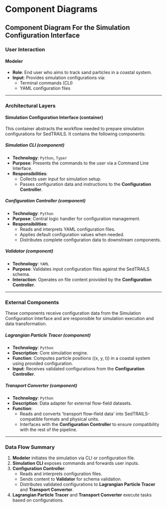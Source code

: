# Component Diagrams

## Component Diagram For the Simulation Configuration Interface

### User Interaction

#### Modeler
- **Role**: End user who aims to track sand particles in a coastal system.
- **Input**: Provides simulation configurations via:
  - Terminal commands (CLI)
  - YAML configuration files

---

### Architectural Layers

#### Simulation Configuration Interface (container)
This container abstracts the workflow needed to prepare simulation configurations for SedTRAILS. It contains the following components:

##### Simulation CLI (component)
- **Technology**: `Python`, `Typer`
- **Purpose**: Presents the commands to the user via a Command Line Interface.
- **Responsibilities**:
  - Collects user input for simulation setup.
  - Passes configuration data and instructions to the **Configuration Controller**.

##### Configuration Controller (component)
- **Technology**: `Python`
- **Purpose**: Central logic handler for configuration management.
- **Responsibilities**:
  - Reads and interprets YAML configuration files.
  - Applies default configuration values when needed.
  - Distributes complete configuration data to downstream components.

##### Validator (component)
- **Technology**: `YAML`
- **Purpose**: Validates input configuration files against the SedTRAILS schema.
- **Interaction**: Operates on file content provided by the **Configuration Controller**.

---

### External Components

These components receive configuration data from the Simulation Configuration Interface and are responsible for simulation execution and data transformation.

##### Lagrangian Particle Tracer (component)
- **Technology**: `Python`
- **Description**: Core simulation engine.
- **Function**: Computes particle positions \((x, y, t)\) in a coastal system using provided configuration.
- **Input**: Receives validated configurations from the **Configuration Controller**.

##### Transport Converter (component)
- **Technology**: `Python`
- **Description**: Data adapter for external flow-field datasets.
- **Function**:
  - Reads and converts 'transport flow–field data' into SedTRAILS-compatible formats and physical units.
  - Interfaces with the **Configuration Controller** to ensure compatibility with the rest of the pipeline.

---

### Data Flow Summary

1. **Modeler** initiates the simulation via CLI or configuration file.
2. **Simulation CLI** exposes commands and forwards user inputs.
3. **Configuration Controller**:
   - Reads and interprets configuration files.
   - Sends content to **Validator** for schema validation.
   - Distributes validated configurations to **Lagrangian Particle Tracer** and **Transport Converter**.
4. **Lagrangian Particle Tracer** and **Transport Converter** execute tasks based on configurations.

